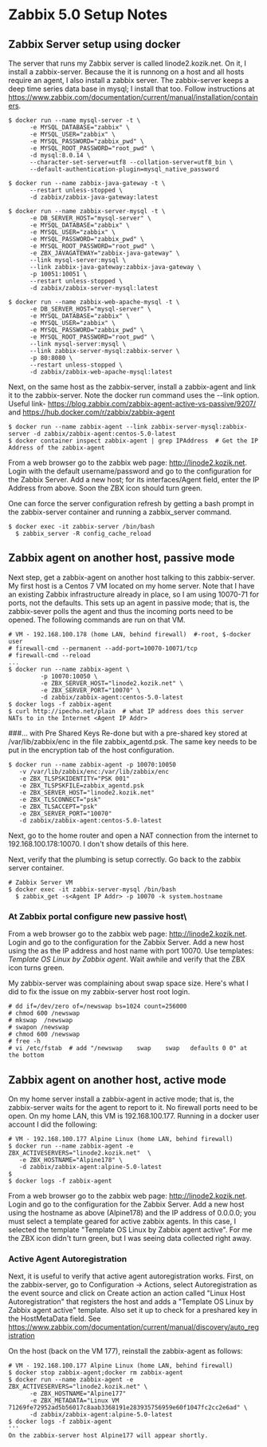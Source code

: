 # Zabbix 5.0 Setup Notes
## Zabbix Server setup using docker
The server that runs my Zabbix server is called linode2.kozik.net.  On it, I install a zabbix-server.  Because the it is runnong on a host and all hosts require an agent, I also install a zabbix server.  The zabbix-server keeps a deep time series data base in mysql; I install that too.  Follow instructions at https://www.zabbix.com/documentation/current/manual/installation/containers.
```
$ docker run --name mysql-server -t \
      -e MYSQL_DATABASE="zabbix" \
      -e MYSQL_USER="zabbix" \
      -e MYSQL_PASSWORD="zabbix_pwd" \
      -e MYSQL_ROOT_PASSWORD="root_pwd" \
      -d mysql:8.0.14 \
      --character-set-server=utf8 --collation-server=utf8_bin \
      --default-authentication-plugin=mysql_native_password
      
$ docker run --name zabbix-java-gateway -t \
      --restart unless-stopped \
      -d zabbix/zabbix-java-gateway:latest
      
$ docker run --name zabbix-server-mysql -t \
      -e DB_SERVER_HOST="mysql-server" \
      -e MYSQL_DATABASE="zabbix" \
      -e MYSQL_USER="zabbix" \
      -e MYSQL_PASSWORD="zabbix_pwd" \
      -e MYSQL_ROOT_PASSWORD="root_pwd" \
      -e ZBX_JAVAGATEWAY="zabbix-java-gateway" \
      --link mysql-server:mysql \
      --link zabbix-java-gateway:zabbix-java-gateway \
      -p 10051:10051 \
      --restart unless-stopped \
      -d zabbix/zabbix-server-mysql:latest
      
$ docker run --name zabbix-web-apache-mysql -t \
      -e DB_SERVER_HOST="mysql-server" \
      -e MYSQL_DATABASE="zabbix" \
      -e MYSQL_USER="zabbix" \
      -e MYSQL_PASSWORD="zabbix_pwd" \
      -e MYSQL_ROOT_PASSWORD="root_pwd" \
      --link mysql-server:mysql \
      --link zabbix-server-mysql:zabbix-server \
      -p 80:8080 \
      --restart unless-stopped \
      -d zabbix/zabbix-web-apache-mysql:latest
```
Next, on the same host as the zabbix-server, install a zabbix-agent and link it to the zabbix-server. Note the docker run command uses the --link option. Useful link- https://blog.zabbix.com/zabbix-agent-active-vs-passive/9207/ and https://hub.docker.com/r/zabbix/zabbix-agent
```
$ docker run --name zabbix-agent --link zabbix-server-mysql:zabbix-server -d zabbix/zabbix-agent:centos-5.0-latest
$ docker container inspect zabbix-agent | grep IPAddress  # Get the IP Address of the zabbix-agent
```
From a web browser go to the zabbix web page: http://linode2.kozik.net. Login with the default username/password and go to the configuration for the Zabbix Server.  Add a new host; for its interfaces/Agent field, enter the IP Address from above. Soon the ZBX icon should turn green.

One can force the server configuration refresh by getting a bash prompt in the zabbix-server container and running a zabbix_server command.
```
$ docker exec -it zabbix-server /bin/bash
  $ zabbix_server -R config_cache_reload
```
## Zabbix agent on another host, passive mode
Next step, get a zabbix-agent on another host talking to this zabbix-server.  My first host is a Centos 7 VM located on my home server. Note that I have an existing Zabbix infrastructure already in place, so I am using 10070-71 for ports, not the defaults. This sets up an agent in passive mode; that is, the zabbix-sever polls the agent and thus the incoming ports need to be opened. The following commands are run on that VM.
```
# VM - 192.168.100.178 (home LAN, behind firewall)  #-root, $-docker user
# firewall-cmd --permanent --add-port=10070-10071/tcp
# firewall-cmd --reload
...
$ docker run --name zabbix-agent \
         -p 10070:10050 \
         -e ZBX_SERVER_HOST="linode2.kozik.net" \
         -e ZBX_SERVER_PORT="10070" \
         -d zabbix/zabbix-agent:centos-5.0-latest
$ docker logs -f zabbix-agent
$ curl http://ipecho.net/plain  # what IP address does this server NATs to in the Internet <Agent IP Addr>
```
###... with Pre Shared Keys
Re-done but with a pre-shared key stored at /var/lib/zabbix/enc in the file zabbix_agentd.psk.  The same key needs to be put in the encryption tab of the host configuration. 
```
$ docker run --name zabbix-agent -p 10070:10050 
   -v /var/lib/zabbix/enc:/var/lib/zabbix/enc 
   -e ZBX_TLSPSKIDENTITY="PSK 001"  
   -e ZBX_TLSPSKFILE=zabbix_agentd.psk  
   -e ZBX_SERVER_HOST="linode2.kozik.net" 
   -e ZBX_TLSCONNECT="psk" 
   -e ZBX_TLSACCEPT="psk" 
   -e ZBX_SERVER_PORT="10070" 
   -d zabbix/zabbix-agent:centos-5.0-latest
```
Next, go to the home router and open a NAT connection from the internet to 192.168.100.178:10070.  I don't show details of this here.  

Next, verify that the plumbing is setup correctly.  Go back to the zabbix server container.  
```
# Zabbix Server VM
$ docker exec -it zabbix-server-mysql /bin/bash
  $ zabbix_get -s<Agent IP Addr> -p 10070 -k system.hostname
```
### At Zabbix portal configure new passive host\
From a web browser go to the zabbix web page: http://linode2.kozik.net. Login and go to the configuration for the Zabbix Server. Add a new host using the <Agent IP Addr> as the IP address and host name with port 10070.  Use templates: *Template OS Linux by Zabbix agent*.  Wait awhile and verify that the ZBX icon turns green. 
      
My zabbix-server was complaining about swap space size.  Here's what I did to fix the issue on my zabbix-server host root login.
```
# dd if=/dev/zero of=/newswap bs=1024 count=256000
# chmod 600 /newswap
# mkswap  /newswap
# swapon /newswap
# chmod 600 /newswap
# free -h
# vi /etc/fstab  # add "/newswap    swap    swap   defaults 0 0" at the bottom
```
## Zabbix agent on another host, active mode
On my home server install a zabbix-agent in active mode; that is, the zabbix-server waits for the agent to report to it.  No firewall ports need to be open. On my home LAN, this VM is 192.168.100.177. Running in a docker user account I did the following:
```
# VM - 192.168.100.177 Alpine Linux (home LAN, behind firewall)
$ docker run --name zabbix-agent -e ZBX_ACTIVESERVERS="linode2.kozik.net"  \
   -e ZBX_HOSTNAME="Alpine178" \
   -d zabbix/zabbix-agent:alpine-5.0-latest
$ 
$ docker logs -f zabbix-agent

```
From a web browser go to the zabbix web page: http://linode2.kozik.net. Login and go to the configuration for the Zabbix Server. Add a new host using the hostname as above (Alpine178) and the IP address of 0.0.0.0; you must select a template geared for active zabbix agents.  In this case, I selected the template "Template OS Linux by Zabbix agent active".    For me the ZBX icon didn't turn green, but I was seeing data collected right away.  

### Active Agent Autoregistration
Next, it is useful to verify that active agent autoregistration works.  First, on the zabbix-server, go to Configuration → Actions, select Autoregistration as the event source and click on Create action an action called "Linux Host Autoregistration" that registers the host and adds a "Template OS Linux by Zabbix agent active" template.  Also set it up to check for a preshared key in the HostMetaData field. See https://www.zabbix.com/documentation/current/manual/discovery/auto_registration

On the host (back on the VM 177), reinstall the zabbix-agent as follows:
```
# VM - 192.168.100.177 Alpine Linux (home LAN, behind firewall)
$ docker stop zabbix-agent;docker rm zabbix-agent
$ docker run --name zabbix-agent -e ZBX_ACTIVESERVERS="linode2.kozik.net" \
      -e ZBX_HOSTNAME="Alpine177" 
      -e ZBX_METADATA="Linux VM 71269fe72952ad5b56017c8aab3368191e283935756959e60f1047fc2cc2e6ad" \
      -d zabbix/zabbix-agent:alpine-5.0-latest
$ docker logs -f zabbix-agent
'''
On the zabbix-server host Alpine177 will appear shortly.


